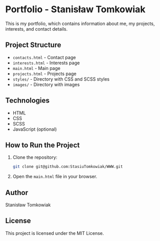 # Portfolio - Stanisław Tomkowiak

This is my portfolio, which contains information about me, my projects, interests, and contact details.

## Project Structure

- `contacts.html` - Contact page
- `interests.html` - Interests page
- `main.html` - Main page
- `projects.html` - Projects page
- `styles/` - Directory with CSS and SCSS styles
- `images/` - Directory with images

## Technologies

- HTML
- CSS
- SCSS
- JavaScript (optional)

## How to Run the Project

1. Clone the repository:
    ```sh
    git clone git@github.com:StasiuTomkowiak/WWW.git
    ```
2. Open the `main.html` file in your browser.

## Author

Stanisław Tomkowiak

## License

This project is licensed under the MIT License.